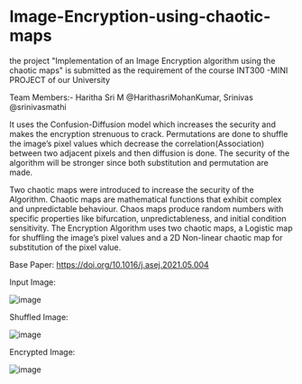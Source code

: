 # Image-Encryption-using-chaotic-maps

the project "Implementation of an Image Encryption algorithm using the chaotic maps" is submitted as the requirement of the course INT300 -MINI PROJECT of our University

Team Members:-
Haritha Sri M @HarithasriMohanKumar, Srinivas @srinivasmathi

It uses the Confusion-Diffusion model which increases the security and makes the encryption strenuous 
to crack. Permutations are done to shuffle the image’s pixel values which decrease the
correlation(Association) between two adjacent pixels and then diffusion is done. The security
of the algorithm will be stronger since both substitution and permutation are made.

Two chaotic maps were introduced to increase the security of the Algorithm. Chaotic
maps are mathematical functions that exhibit complex and unpredictable behaviour. Chaos
maps produce random numbers with specific properties like bifurcation, unpredictableness,
and initial condition sensitivity. The Encryption Algorithm uses two chaotic maps, a Logistic
map for shuffling the image’s pixel values and a 2D Non-linear chaotic map for substitution
of the pixel value.

Base Paper: https://doi.org/10.1016/j.asej.2021.05.004

Input Image: 

![image](https://github.com/srinivasmathi/Image-Encryption-using-chaotic-maps/assets/82605661/81de879a-512f-4355-8d4d-37102fe08d84)


Shuffled Image:

![image](https://github.com/srinivasmathi/Image-Encryption-using-chaotic-maps/assets/82605661/2b0befc9-0554-497c-8c36-418a8c9f6c66)


Encrypted Image:

![image](https://github.com/srinivasmathi/Image-Encryption-using-chaotic-maps/assets/82605661/816cbbd4-7b80-4cf5-8fea-669c50cbb074)









